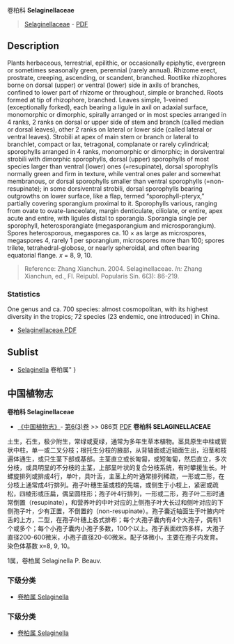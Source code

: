 卷柏科 **Selaginellaceae**

> [Selaginellaceae](http://www.iplant.cn/info/Selaginellaceae?t=foc) - [PDF](http://www.iplant.cn/foc/pdf/Selaginellaceae.pdf)

## Description

Plants herbaceous, terrestrial, epilithic, or occasionally epiphytic, evergreen or sometimes seasonally green, perennial (rarely annual). Rhizome erect, prostrate, creeping, ascending, or scandent, branched. Rootlike rhizophores borne on dorsal (upper) or ventral (lower) side in axils of branches, confined to lower part of rhizome or throughout, simple or branched. Roots formed at tip of rhizophore, branched. Leaves simple, 1-veined (exceptionally forked), each bearing a ligule in axil on adaxial surface, monomorphic or dimorphic, spirally arranged or in most species arranged in 4 ranks, 2 ranks on dorsal or upper side of stem and branch (called median or dorsal leaves), other 2 ranks on lateral or lower side (called lateral or ventral leaves). Strobili at apex of main stem or branch or lateral to branchlet, compact or lax, tetragonal, complanate or rarely cylindrical; sporophylls arranged in 4 ranks, monomorphic or dimorphic; in dorsiventral strobili with dimorphic sporophylls, dorsal (upper) sporophylls of most species larger than ventral (lower) ones (=resupinate), dorsal sporophylls normally green and firm in texture, while ventral ones paler and somewhat membranous, or dorsal sporophylls smaller than ventral sporophylls (=non-resupinate); in some dorsiventral strobili, dorsal sporophylls bearing outgrowths on lower surface, like a flap, termed “sporophyll-pteryx,” partially covering sporangium proximal to it. Sporophylls various, ranging from ovate to ovate-lanceolate, margin denticulate, ciliolate, or entire, apex acute and entire, with ligules distal to sporangia. Sporangia single per sporophyll, heterosporangiate (megasporangium and microsporangium). Spores heterosporous, megaspores ca. 10 × as large as microspores, megaspores 4, rarely 1 per sporangium, microspores more than 100; spores trilete, tetrahedral-globose, or nearly spheroidal, and often bearing equatorial flange. *x* = 8, 9, 10.




> Reference: 
> Zhang Xianchun. 2004. Selaginellaceae. *In:* Zhang Xianchun, ed., Fl. Reipubl. Popularis Sin. 6(3): 86-219.

### Statistics
One genus and ca. 700 species: almost cosmopolitan, with its highest diversity in the tropics; 72 species (23 endemic, one introduced) in China.


* [Selaginellaceae.PDF](http://www.iplant.cn/foc/pdf/Selaginellaceae.pdf)

## Sublist

* [Selaginella](http://www.iplant.cn/info/Selaginella?t=foc) 卷柏属"
}
## 中国植物志



**卷柏科 Selaginellaceae**

* [《中国植物志》](http://www.iplant.cn/frps)- [第6(3)卷](http://www.iplant.cn/frps/vol/6(3)) >> 086页 [PDF](http://www.iplant.cn/frps/pdf/6(3)/086z.pdf)
**卷柏科 SELAGINELLACEAE**

土生，石生，极少附生，常绿或夏绿，通常为多年生草本植物。茎具原生中柱或管状中柱，单一或二叉分枝；根托生分枝的腋部，从背轴面或近轴面生出，沿茎和枝遍体通生，或只生茎下部或基部。主茎直立或长匍匐，或短匍匐，然后直立，多次分枝，或具明显的不分枝的主茎，上部呈叶状的复合分枝系统，有时攀援生长。叶螺旋排列或排成4行，单叶，具叶舌，主茎上的叶通常排列稀疏，一形或二形，在分枝上通常成4行排列。孢子叶穗生茎或枝的先端，或侧生于小枝上，紧密或疏松，四棱形或压扁，偶呈圆柱形；孢子叶4行排列，一形或二形，孢子叶二形时通常倒置（resupinate），和营养叶的中叶对应的上侧孢子叶大长过和侧叶对应的下侧孢子叶，少有正置，不倒置的（non-resupinate）。孢子囊近轴面生于叶腋内叶舌的上方，二型，在孢子叶穗上各式排布；每个大孢子囊内有4个大孢子，偶有1个或多个；每个小孢子囊内小孢子多数，100个以上。孢子表面纹饰多样，大孢子直径200-600微米，小孢子直径20-60微米。配子体微小，主要在孢子内发育。染色体基数 x=8, 9, 10。

1属，卷柏属 Selaginella P. Beauv.

### 下级分类
* [卷柏属  Selaginella](http://www.iplant.cn/info/Selaginella?t=z)

### 下级分类
* [卷柏属  Selaginella](http://www.iplant.cn/info/sp/Selaginella?t=z)
